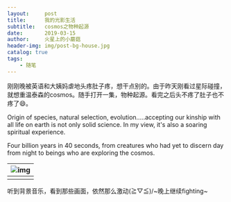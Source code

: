 ```yaml
---
layout:     post
title:      我的光影生活
subtitle:   cosmos之物种起源
date:       2019-03-15
author:     火星上的小蘑菇
header-img: img/post-bg-house.jpg
catalog: true
tags:
    - 随笔
---
```


刚刚晚被英语和大姨妈虐地头疼肚子疼，想干点别的。由于昨天刚看过星际碰撞，就想重温泰森的cosmos。随手打开一集，物种起源。看完之后头不疼了肚子也不疼了😄。

Origin of species, natural selection, evolution.....accepting our kinship with all life on earth is not only solid science. In my view, it's also a soaring spiritual experience.

Four billion years in 40 seconds, from creatures who had yet to discern day from night to beings who are exploring the cosmos.

| ![img](https://img3.doubanio.com/view/note/large/public/p36882062.jpg) |
| ------------------------------------------------------------ |
|                                                              |

听到背景音乐，看到那些画面，依然那么激动\(≧▽≦)/~晚上继续fighting~